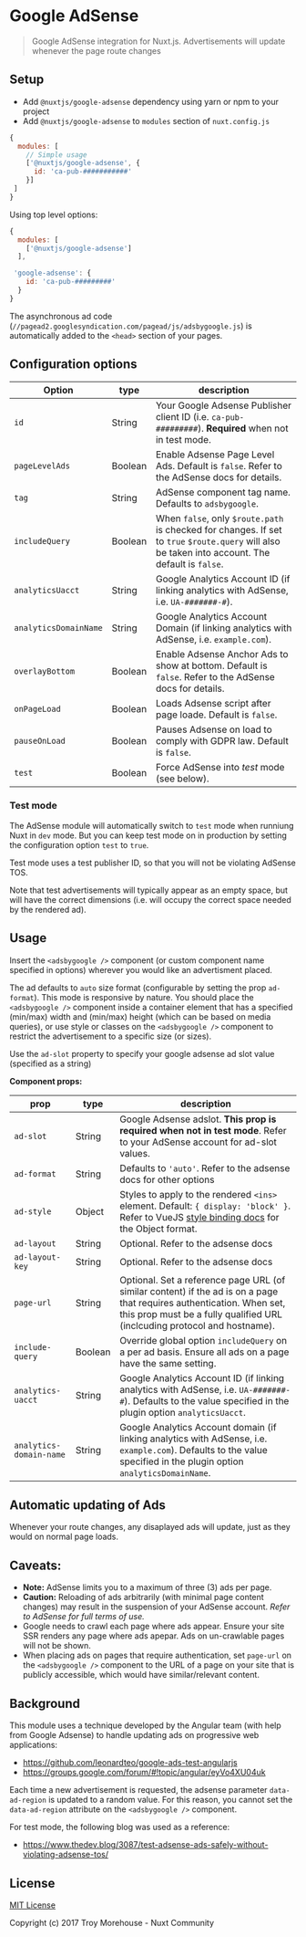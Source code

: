 # Google AdSense
> Google AdSense integration for Nuxt.js. Advertisements will update whenever the page route changes

## Setup
- Add `@nuxtjs/google-adsense` dependency using yarn or npm to your project
- Add `@nuxtjs/google-adsense` to `modules` section of `nuxt.config.js`

```js
{
  modules: [
    // Simple usage
    ['@nuxtjs/google-adsense', {
      id: 'ca-pub-###########'
    }]
 ]
}
```

Using top level options:

```js
{
  modules: [
    ['@nuxtjs/google-adsense']
  ],

 'google-adsense': {
    id: 'ca-pub-#########'
  }
}
```

The asynchronous ad code (`//pagead2.googlesyndication.com/pagead/js/adsbygoogle.js`) is automatically
added to the `<head>` section of your pages.


## Configuration options

| Option | type |  description
| -------- | ---- | -----------
| `id` | String | Your Google Adsense Publisher client ID (i.e. `ca-pub-#########`). **Required** when not in test mode.
| `pageLevelAds` | Boolean | Enable Adsense Page Level Ads. Default is `false`. Refer to the AdSense docs for details.
| `tag` | String | AdSense component tag name. Defaults to `adsbygoogle`.
| `includeQuery` | Boolean | When `false`, only `$route.path` is checked for changes. If set to `true` `$route.query` will also be taken into account. The default is `false`.
| `analyticsUacct` | String | Google Analytics Account ID (if linking analytics with AdSense, i.e. `UA-#######-#`).
| `analyticsDomainName` | String | Google Analytics Account Domain (if linking analytics with AdSense, i.e. `example.com`).
| `overlayBottom` | Boolean | Enable Adsense Anchor Ads to show at bottom. Default is `false`. Refer to the AdSense docs for details.
| `onPageLoad` | Boolean | Loads Adsense script after page loade. Default is `false`.
| `pauseOnLoad` | Boolean | Pauses Adsense on load to comply with GDPR law. Default is `false`.
| `test` | Boolean | Force AdSense into _test_ mode (see below).

### Test mode

The AdSense module will automatically switch to `test` mode when runniung Nuxt in `dev` mode.
But you can keep test mode on in production by setting the configuration option `test` to `true`.

Test mode uses a test publisher ID, so that you will not be violating AdSense TOS.

Note that test advertisements will typically appear as an empty space, but will have the
correct dimensions (i.e. will occupy the correct space needed by the rendered ad).

## Usage

Insert the `<adsbygoogle />` component (or custom component name specified in options)
wherever you would like an advertisment placed.

The ad defaults to `auto` size format (configurable by setting the prop `ad-format`). This mode
is responsive by nature. You should place the `<adsbygoogle />` component inside a container element
that has a specified (min/max) width and (min/max) height (which can be based on media queries),
or use style or classes on the `<adsbygoogle />` component to restrict the advertisement to a
specific size (or sizes).

Use the `ad-slot` property to specify your google adsense ad slot value (specified as a string)

**Component props:**

| prop | type | description
| ---- | ---- | -----------
| `ad-slot` | String | Google Adsense adslot. **This prop is required when not in test mode**. Refer to your AdSense account for ad-slot values.
| `ad-format` | String | Defaults to `'auto'`. Refer to the adsense docs for other options
| `ad-style` | Object | Styles to apply to the rendered `<ins>` element. Default: `{ display: 'block' }`. Refer to VueJS [style binding docs](https://vuejs.org/v2/guide/class-and-style.html#Object-Syntax-1) for the Object format.
| `ad-layout` | String | Optional. Refer to the adsense docs
| `ad-layout-key` | String | Optional. Refer to the adsense docs
| `page-url` | String | Optional.  Set a reference page URL (of similar content) if the ad is on a page that requires authentication. When set, this prop must be a fully qualified URL (inclcuding protocol and hostname).
| `include-query` | Boolean | Override global option `includeQuery` on a per ad basis. Ensure all ads on a page have the same setting.
| `analytics-uacct` | String | Google Analytics Account ID (if linking analytics with AdSense, i.e. `UA-#######-#`). Defaults to the value specified in the plugin option `analyticsUacct`.
| `analytics-domain-name` | String | Google Analytics Account domain (if linking analytics with AdSense, i.e. `example.com`). Defaults to the value specified in the plugin option `analyticsDomainName`.


## Automatic updating of Ads
Whenever your route changes, any disaplayed ads will update, just as they would on normal
page loads.


## Caveats:
- **Note:** AdSense limits you to a maximum of three (3) ads per page.
- **Caution:** Reloading of ads arbitrarily (with minimal page content changes) may result in
the suspension of your AdSense account. _Refer to AdSense for full terms of use._
- Google needs to crawl each page where ads appear. Ensure your site SSR renders any page where
ads apepar. Ads on un-crawlable pages will not be shown.
- When placing ads on pages that require authentication, set `page-url` on the `<adsbygoogle />` component to the URL of a page on your site that is publicly accessible, which would have similar/relevant content.


## Background
This module uses a technique developed by the Angular team (with help from Google Adsense)
to handle updating ads on progressive web applications:
- https://github.com/leonardteo/google-ads-test-angularjs
- https://groups.google.com/forum/#!topic/angular/eyVo4XU04uk

Each time a new advertisement is requested, the adsense parameter `data-ad-region` is
updated to a random value. For this reason, you cannot set the `data-ad-region` attribute
on the `<adsbygoogle />` component.

For test mode, the following blog was used as a reference:
- https://www.thedev.blog/3087/test-adsense-ads-safely-without-violating-adsense-tos/


## License

[MIT License](./LICENSE)

Copyright (c) 2017 Troy Morehouse - Nuxt Community
